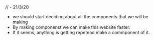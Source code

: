// - 21/3/20

+ we should start deciding about all the components that we will be making 
+ By making componenst we can make this website faster. 
+ If it seems, anything is getting repetead make a commponent of it. 

